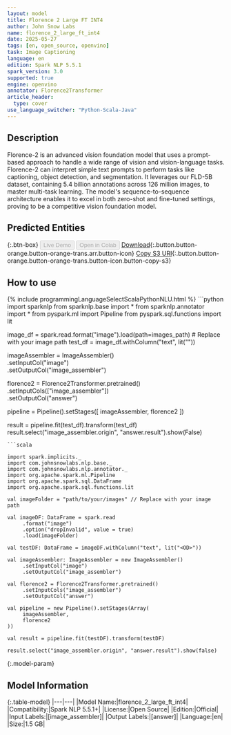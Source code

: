```yaml
---
layout: model
title: Florence 2 Large FT INT4
author: John Snow Labs
name: florence_2_large_ft_int4
date: 2025-05-27
tags: [en, open_source, openvino]
task: Image Captioning
language: en
edition: Spark NLP 5.5.1
spark_version: 3.0
supported: true
engine: openvino
annotator: Florence2Transformer
article_header:
  type: cover
use_language_switcher: "Python-Scala-Java"
---
```


## Description

Florence-2 is an advanced vision foundation model that uses a prompt-based approach to handle a wide range of vision and vision-language tasks. Florence-2 can interpret simple text prompts to perform tasks like captioning, object detection, and segmentation. It leverages our FLD-5B dataset, containing 5.4 billion annotations across 126 million images, to master multi-task learning. The model's sequence-to-sequence architecture enables it to excel in both zero-shot and fine-tuned settings, proving to be a competitive vision foundation model.

## Predicted Entities



{:.btn-box}
<button class="button button-orange" disabled>Live Demo</button>
<button class="button button-orange" disabled>Open in Colab</button>
[Download](https://s3.amazonaws.com/auxdata.johnsnowlabs.com/public/models/florence_2_large_ft_int4_en_5.5.1_3.0_1748317184027.zip){:.button.button-orange.button-orange-trans.arr.button-icon}
[Copy S3 URI](s3://auxdata.johnsnowlabs.com/public/models/florence_2_large_ft_int4_en_5.5.1_3.0_1748317184027.zip){:.button.button-orange.button-orange-trans.button-icon.button-copy-s3}

## How to use



<div class="tabs-box" markdown="1">
{% include programmingLanguageSelectScalaPythonNLU.html %}
```python
import sparknlp
from sparknlp.base import *
from sparknlp.annotator import *
from pyspark.ml import Pipeline
from pyspark.sql.functions import lit

image_df = spark.read.format("image").load(path=images_path) # Replace with your image path
test_df = image_df.withColumn("text", lit("<OD>"))

imageAssembler = ImageAssembler()   
          .setInputCol("image")   
          .setOutputCol("image_assembler")

florence2 = Florence2Transformer.pretrained()   
          .setInputCols(["image_assembler"])   
          .setOutputCol("answer")

pipeline = Pipeline().setStages([
          imageAssembler,
          florence2
])

result = pipeline.fit(test_df).transform(test_df)
result.select("image_assembler.origin", "answer.result").show(False)
```
```scala

import spark.implicits._
import com.johnsnowlabs.nlp.base._
import com.johnsnowlabs.nlp.annotator._
import org.apache.spark.ml.Pipeline
import org.apache.spark.sql.DataFrame
import org.apache.spark.sql.functions.lit

val imageFolder = "path/to/your/images" // Replace with your image path

val imageDF: DataFrame = spark.read
     .format("image")
     .option("dropInvalid", value = true)
     .load(imageFolder)

val testDF: DataFrame = imageDF.withColumn("text", lit("<OD>"))

val imageAssembler: ImageAssembler = new ImageAssembler()
     .setInputCol("image")
     .setOutputCol("image_assembler")

val florence2 = Florence2Transformer.pretrained()
     .setInputCols("image_assembler")
     .setOutputCol("answer")

val pipeline = new Pipeline().setStages(Array(
     imageAssembler,
     florence2
))

val result = pipeline.fit(testDF).transform(testDF)

result.select("image_assembler.origin", "answer.result").show(false)
```
</div>

{:.model-param}
## Model Information

{:.table-model}
|---|---|
|Model Name:|florence_2_large_ft_int4|
|Compatibility:|Spark NLP 5.5.1+|
|License:|Open Source|
|Edition:|Official|
|Input Labels:|[image_assembler]|
|Output Labels:|[answer]|
|Language:|en|
|Size:|1.5 GB|